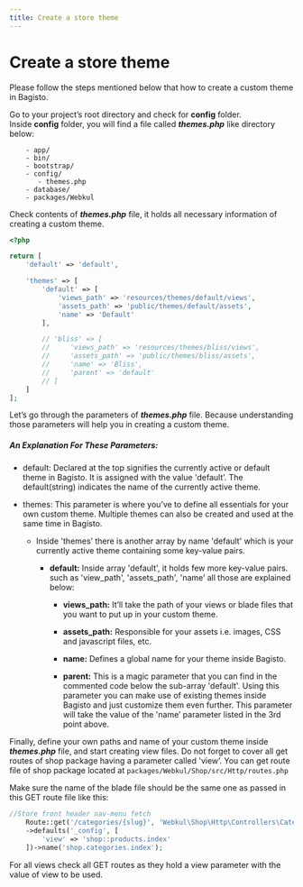 ```yaml
---
title: Create a store theme
---
```


# Create a store theme
Please follow the steps mentioned below that how to create a custom theme in Bagisto.

Go to your project’s root directory and check for **config** folder.  
Inside **config** folder, you will find a file called **_themes.php_** like directory below:

        - app/
        - bin/
        - bootstrap/
        - config/
           - themes.php
        - database/
        - packages/Webkul

<!-- ![theme-file-location](../assets/images//theme/theme-file-location.png){: width="30%" height="50%" .center} -->

Check contents of **_themes.php_** file, it holds all necessary information of creating a custom theme.

```php
<?php

return [
    'default' => 'default',

    'themes' => [
        'default' => [
            'views_path' => 'resources/themes/default/views',
            'assets_path' => 'public/themes/default/assets',
            'name' => 'Default'
        ],

        // 'bliss' => [
        //     'views_path' => 'resources/themes/bliss/views',
        //     'assets_path' => 'public/themes/bliss/assets',
        //     'name' => 'Bliss',
        //     'parent' => 'default'
        // ]
    ]
];
```

<!-- ![theme-file](../assets/images//theme/theme-file-code.png){: .screenshot-dimension .center} -->

Let’s go through the parameters of **_themes.php_** file. Because understanding those parameters will help you in creating a custom theme.

##### An Explanation For These Parameters:

- default: Declared at the top signifies the currently active or default theme in Bagisto. It is assigned with the value 'default’. The default(string) indicates the name of the currently active theme.

- themes: This parameter is where you’ve to define all essentials for your own custom theme. Multiple themes can also be created and used at the same time in Bagisto.

    - Inside 'themes’ there is another array by name 'default' which is your currently active theme containing some key-value pairs.

        - <b>default:</b> Inside array 'default', it holds few more key-value pairs. such as 'view_path', 'assets_path', 'name’ all those are explained below:

           - <b>views_path:</b> It’ll take the path of your views or blade files that you want to put up in your custom theme.

           - <b>assets_path:</b> Responsible for your assets i.e. images, CSS and javascript files, etc.

           - <b>name:</b> Defines a global name for your theme inside Bagisto.

           - <b>parent:</b> This is a magic parameter that you can find in the commented code below the sub-array 'default'. Using            this parameter you can make use of existing themes inside Bagisto and just customize them even further. This        parameter will take the value of the 'name’ parameter listed in the 3rd point above.

<!-- ![bliss-theme](../assets/images//theme/bliss-array.png){: .screenshot-dimension .center} -->

Finally, define your own paths and name of your custom theme inside **_themes.php_** file, and start creating view files. Do not forget to cover all get routes of shop package having a parameter called 'view’. You can get route file of shop package located at `packages/Webkul/Shop/src/Http/routes.php`

<!-- ![theme-route-file-location](../assets/images//theme/theme-routes.png){: width="30%" height="50%" .center} -->

Make sure the name of the blade file should be the same one as passed in this GET route file like this:

```php
//Store front header nav-menu fetch
    Route::get('/categories/{slug}', 'Webkul\Shop\Http\Controllers\CategoryController@index')
    ->defaults('_config', [
        'view' => 'shop::products.index'
    ])->name('shop.categories.index');
```

<!-- ![theme-route](../assets/images//theme/route.png){: .screenshot-dimension .center} -->

For all views check all GET routes as they hold a view parameter with the value of view to be used.